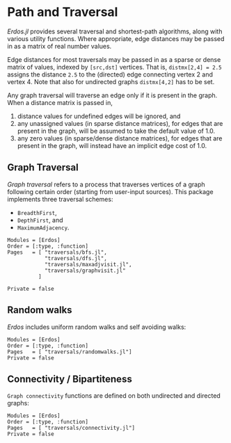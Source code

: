 # Path and Traversal

*Erdos.jl* provides several traversal and shortest-path algorithms, along with
various utility functions. Where appropriate, edge distances may be passed in as a
matrix of real number values.

Edge distances for most traversals may be passed in as a sparse or dense matrix
of  values, indexed by `[src,dst]` vertices. That is, `distmx[2,4] = 2.5`
assigns the distance `2.5` to the (directed) edge connecting vertex 2 and vertex 4.
Note that also for undirected graphs `distmx[4,2]` has to be set.

Any graph traversal  will traverse an edge only if it is present in the graph. When a distance matrix is passed in,

1. distance values for undefined edges will be ignored, and
2. any unassigned values (in sparse distance matrices), for edges that are present in the graph, will be assumed to take the default value of 1.0.
3. any zero values (in sparse/dense distance matrices), for edges that are present in the graph, will instead have an implicit edge cost of 1.0.

## Graph Traversal

*Graph traversal* refers to a process that traverses vertices of a graph following certain order (starting from user-input sources). This package implements three traversal schemes:

* `BreadthFirst`,
* `DepthFirst`, and
* `MaximumAdjacency`.
<!---
TODO separate the 3 in different paragraphs?
-->
```@autodocs
Modules = [Erdos]
Order = [:type, :function]
Pages   = [ "traversals/bfs.jl",
            "traversals/dfs.jl",
            "traversals/maxadjvisit.jl",
            "traversals/graphvisit.jl"
          ]

Private = false
```
## Random walks

*Erdos* includes uniform random walks and self avoiding walks:


```@autodocs
Modules = [Erdos]
Order = [:type, :function]
Pages   = [ "traversals/randomwalks.jl"]
Private = false
```
## Connectivity / Bipartiteness

`Graph connectivity` functions are defined on both undirected and directed graphs:


```@autodocs
Modules = [Erdos]
Order = [:type, :function]
Pages   = [ "traversals/connectivity.jl"]
Private = false
```
